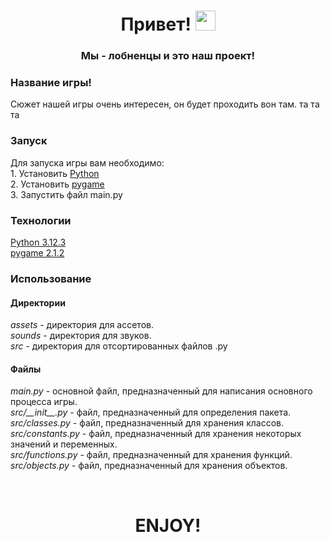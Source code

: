 ﻿<h1 align="center"> Привет!
<img src="https://github.com/blackcater/blackcater/raw/main/images/Hi.gif" height="32"/></h1>

<h3 align = "center"> Мы - лобненцы и это наш проект! </h3>

<h3> Название игры! </h3>
Сюжет нашей игры очень интересен, он будет проходить вон там.
та
та
та

<h3> Запуск </h3>
Для запуска игры вам необходимо: <br/>
1. Установить <a href="https://www.python.org"> Python </a> <br/>
2. Установить <a href="https://www.pygame.org/"> pygame </a> <br/>
3. Запустить файл main.py

<h3> Технологии </h3>
<a href="https://www.python.org"> Python 3.12.3 </a> <br/>
<a href="https://www.pygame.org/"> pygame 2.1.2 </a> <br/>
<h3> Использование </h3>
<h4> Директории </h4>
<i> assets </i> - директория для ассетов. <br/>
<i> sounds </i> - директория для звуков. <br/>
<i> src </i> - директория для отсортированных файлов .py

<h4> Файлы </h4>
<i> main.py </i> - основной файл, предназначенный для написания основного процесса игры. <br/>
<i> src/__init__.py </i> - файл, предназначенный для определения пакета. <br/>
<i> src/classes.py </i> - файл, предназначенный для хранения классов. <br/>
<i> src/constants.py </i> - файл, предназначенный для хранения некоторых значений и переменных. <br/>
<i> src/functions.py </i> - файл, предназначенный для хранения функций. <br/>
<i> src/objects.py </i> - файл, предназначенный для хранения объектов.

﻿<h1 align="center"> ENJOY! </h1>
 
